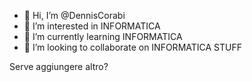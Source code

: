 - 👋 Hi, I’m @DennisCorabi
- 👀 I’m interested in INFORMATICA 
- 🌱 I’m currently learning INFORMATICA
- 💞️ I’m looking to collaborate on INFORMATICA STUFF

Serve aggiungere altro?

<!---
DennisCorabi/DennisCorabi is a ✨ special ✨ repository because its `README.md` (this file) appears on your GitHub profile.
You can click the Preview link to take a look at your changes.
--->
